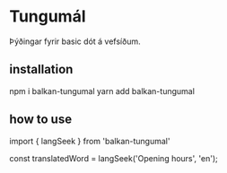 # Tungumál

Þýðingar fyrir basic dót á vefsíðum.

## installation

npm i balkan-tungumal
yarn add balkan-tungumal

## how to use

import { langSeek } from 'balkan-tungumal'

const translatedWord = langSeek('Opening hours', 'en');
